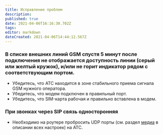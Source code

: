 ```yaml
---
title: Исправление проблем
description: 
published: true
date: 2021-04-06T16:16:30.702Z
tags: 
editor: markdown
dateCreated: 2021-04-06T14:44:12.567Z
---
```


### В списке внешних линий GSM спустя 5 минут после подключения не отображается доступность линии (серый или желтый кружок), и/или не горит индикатор рядом с соответствующим портом.
- Убедитесь, что АТС находится в зоне стабильного приема сигнала GSM нужного оператора.
- Убедитесь, что модем подключен в правильный порт.
- Убедитесь, что SIM-карта рабочая и правильно вставлена в модем.

### При звонках через SIP связь односторонняя
- Необходимо на роутере пробросить UDP порты (см. раздел [медиа](/ru/minipbx/user_manual/description/ext_sip_line#media) в описании всех настроек) на АТС.
